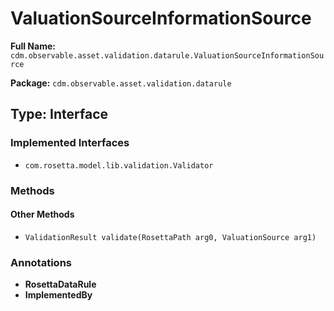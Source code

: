 # ValuationSourceInformationSource

**Full Name:** `cdm.observable.asset.validation.datarule.ValuationSourceInformationSource`

**Package:** `cdm.observable.asset.validation.datarule`

## Type: Interface

### Implemented Interfaces

- `com.rosetta.model.lib.validation.Validator`

### Methods

#### Other Methods

- `ValidationResult validate(RosettaPath arg0, ValuationSource arg1)`

### Annotations

- **RosettaDataRule**
- **ImplementedBy**

